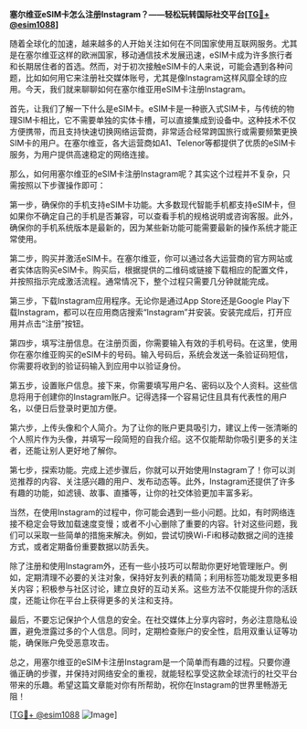 **塞尔维亚eSIM卡怎么注册Instagram？——轻松玩转国际社交平台[[TG💪+ @esim1088](https://t.me/s/esim1088)]**

随着全球化的加速，越来越多的人开始关注如何在不同国家使用互联网服务。尤其是在塞尔维亚这样的欧洲国家，移动通信技术发展迅速，eSIM卡成为许多旅行者和长期居住者的首选。然而，对于初次接触eSIM卡的人来说，可能会遇到各种问题，比如如何用它来注册社交媒体账号，尤其是像Instagram这样风靡全球的应用。今天，我们就来聊聊如何在塞尔维亚用eSIM卡注册Instagram。

首先，让我们了解一下什么是eSIM卡。eSIM卡是一种嵌入式SIM卡，与传统的物理SIM卡相比，它不需要单独的实体卡槽，可以直接集成到设备中。这种技术不仅方便携带，而且支持快速切换网络运营商，非常适合经常跨国旅行或需要频繁更换SIM卡的用户。在塞尔维亚，各大运营商如A1、Telenor等都提供了优质的eSIM卡服务，为用户提供高速稳定的网络连接。

那么，如何用塞尔维亚的eSIM卡注册Instagram呢？其实这个过程并不复杂，只需按照以下步骤操作即可：

第一步，确保你的手机支持eSIM卡功能。大多数现代智能手机都支持eSIM卡，但如果你不确定自己的手机是否兼容，可以查看手机的规格说明或咨询客服。此外，确保你的手机系统版本是最新的，因为某些新功能可能需要最新的操作系统才能正常使用。

第二步，购买并激活eSIM卡。在塞尔维亚，你可以通过各大运营商的官方网站或者实体店购买eSIM卡。购买后，根据提供的二维码或链接下载相应的配置文件，并按照指示完成激活流程。通常情况下，整个过程只需要几分钟就能完成。

第三步，下载Instagram应用程序。无论你是通过App Store还是Google Play下载Instagram，都可以在应用商店搜索“Instagram”并安装。安装完成后，打开应用并点击“注册”按钮。

第四步，填写注册信息。在注册页面，你需要输入有效的手机号码。在这里，使用你在塞尔维亚购买的eSIM卡的号码。输入号码后，系统会发送一条验证码短信，你需要将收到的验证码输入到应用中以验证身份。

第五步，设置账户信息。接下来，你需要填写用户名、密码以及个人资料。这些信息将用于创建你的Instagram账户。记得选择一个容易记住且具有代表性的用户名，以便日后登录时更加方便。

第六步，上传头像和个人简介。为了让你的账户更具吸引力，建议上传一张清晰的个人照片作为头像，并填写一段简短的自我介绍。这不仅能帮助你吸引更多的关注者，还能让别人更好地了解你。

第七步，探索功能。完成上述步骤后，你就可以开始使用Instagram了！你可以浏览推荐的内容、关注感兴趣的用户、发布动态等。此外，Instagram还提供了许多有趣的功能，如滤镜、故事、直播等，让你的社交体验更加丰富多彩。

当然，在使用Instagram的过程中，你可能会遇到一些小问题。比如，有时网络连接不稳定会导致加载速度变慢；或者不小心删除了重要的内容。针对这些问题，我们可以采取一些简单的措施来解决。例如，尝试切换Wi-Fi和移动数据之间的连接方式，或者定期备份重要数据以防丢失。

除了注册和使用Instagram外，还有一些小技巧可以帮助你更好地管理账户。例如，定期清理不必要的关注对象，保持好友列表的精简；利用标签功能发现更多相关内容；积极参与社区讨论，建立良好的互动关系。这些方法不仅能提升你的活跃度，还能让你在平台上获得更多的关注和支持。

最后，不要忘记保护个人信息的安全。在社交媒体上分享内容时，务必注意隐私设置，避免泄露过多的个人信息。同时，定期检查账户的安全性，启用双重认证等功能，确保账户免受恶意攻击。

总之，用塞尔维亚的eSIM卡注册Instagram是一个简单而有趣的过程。只要你遵循正确的步骤，并保持对网络安全的重视，就能轻松享受这款全球流行的社交平台带来的乐趣。希望这篇文章能对你有所帮助，祝你在Instagram的世界里畅游无阻！

[[TG💪+ @esim1088](https://t.me/s/esim1088) ![Image](https://i.postimg.cc/4NQfJmqS/Snipaste-2025-05-13-00-14-12.png)]